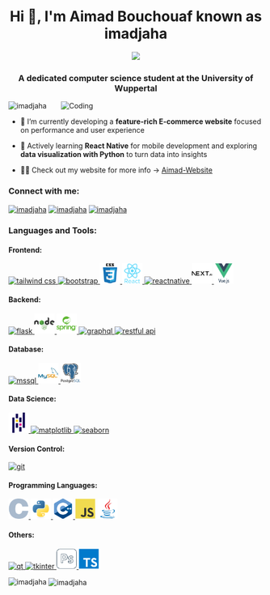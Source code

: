 <h1 align="center">Hi 👋, I'm Aimad Bouchouaf known as imadjaha</h1>
<p align="center">
  <img src="https://readme-typing-svg.herokuapp.com/?lines=Hi,+I'm+Imad;Full-Stack+Developer;Lifelong+Learner;Let’s+Build+Something+Awesome!&center=true&width=380&height=35">
</p>
<h3 align="center">A dedicated computer science student at the University of Wuppertal</h3>
<!-- <img align="right" alt="Coding" width="400" src="https://d2r55xnwy6nx47.cloudfront.net/uploads/2019/07/Boolean-Sensitivity_2880x1620_Lede.gif" > -->
<img align="right" alt="Coding" width="400" src="https://media.giphy.com/media/qgQUggAC3Pfv687qPC/giphy.gif" >


<p align="left"> <img src="https://komarev.com/ghpvc/?username=imadjaha&label=Profile%20views&color=0e75b6&style=flat" alt="imadjaha" /> </p>

- 🔭 I’m currently developing a **feature-rich E-commerce website** focused on performance and user experience  
- 🌱 Actively learning **React Native** for mobile development and exploring **data visualization with Python** to turn data into insights  

- 👨‍💻 Check out my website for more info -> [Aimad-Website](https://aimad-bouchouaf.com/)


<h3 align="left">Connect with me:</h3>
<p align="left">

<a href="https://linkedin.com/in/aimad-bouchouaf" target="blank"><img align="center" src="https://pbs.twimg.com/profile_images/1661161645857710081/6WtDIesg_400x400.png" alt="imadjaha" height="30" width="40" /></a>
  <a href="https://www.hackerrank.com/imadjaha" target="blank"><img align="center" src="https://raw.githubusercontent.com/rahuldkjain/github-profile-readme-generator/master/src/images/icons/Social/hackerrank.svg" alt="imadjaha" height="30" width="40" /></a>
<a href="https://www.leetcode.com/imadjaha" target="blank"><img align="center" src="https://raw.githubusercontent.com/rahuldkjain/github-profile-readme-generator/master/src/images/icons/Social/leet-code.svg" alt="imadjaha" height="30" width="40" />
</a>
</p>

<h3 align="left">Languages and Tools:</h3>

<h4 align="left">Frontend:</h4>
<p align="left"> 
   <a href="https://tailwindcss.com" target="_blank" rel="noreferrer" title="Tailwind CSS"> 
    <img src="https://upload.wikimedia.org/wikipedia/commons/d/d5/Tailwind_CSS_Logo.svg" alt="tailwind css" width="40" height="40"/> 
  </a> 
  <a href="https://getbootstrap.com" target="_blank" rel="noreferrer" title="Bootstrap"> <img src="https://cdn.jsdelivr.net/gh/devicons/devicon@latest/icons/bootstrap/bootstrap-original-wordmark.svg" alt="bootstrap" width="40" height="40"/> </a> 
  <a href="https://www.w3schools.com/css/" target="_blank" rel="noreferrer" title="CSS3"> <img src="https://raw.githubusercontent.com/devicons/devicon/master/icons/css3/css3-original-wordmark.svg" alt="css3" width="40" height="40"/> </a> 
  <a href="https://reactjs.org/" target="_blank" rel="noreferrer" title="React"> <img src="https://raw.githubusercontent.com/devicons/devicon/master/icons/react/react-original-wordmark.svg" alt="react" width="40" height="40"/> </a> 
  <a href="https://reactnative.dev/" target="_blank" rel="noreferrer" title="React Native"> <img src="https://reactnative.dev/img/header_logo.svg" alt="reactnative" width="40" height="40"/> </a>
  <a href="https://nextjs.org/" target="_blank" rel="noreferrer" title="Next.js">
  <img src="https://raw.githubusercontent.com/devicons/devicon/master/icons/nextjs/nextjs-original-wordmark.svg" alt="nextjs" width="40" height="40"/>
</a>
  <a href="https://vuejs.org/" target="_blank" rel="noreferrer" title="Vue.js">
  <img src="https://raw.githubusercontent.com/devicons/devicon/master/icons/vuejs/vuejs-original-wordmark.svg" alt="vuejs" width="40" height="40"/>
</a>
</p>



<h4 align="left">Backend:</h4>
<p align="left">  <a href="https://flask.palletsprojects.com/" target="_blank" rel="noreferrer" title="Flask"> 
    <img src="https://upload.wikimedia.org/wikipedia/commons/3/3c/Flask_logo.svg" alt="flask" width="40" height="40"/> 
  </a> 
  <a href="https://nodejs.org" target="_blank" rel="noreferrer" title="Node.js"> <img src="https://raw.githubusercontent.com/devicons/devicon/master/icons/nodejs/nodejs-original-wordmark.svg" alt="nodejs" width="40" height="40"/> </a> 
   <a href="https://spring.io/projects/spring-boot" target="_blank" rel="noreferrer" title="Spring Boot"> 
    <img src="https://raw.githubusercontent.com/devicons/devicon/master/icons/spring/spring-original-wordmark.svg" alt="spring boot" width="40" height="40"/> 
  </a>
  <a href="https://graphql.org/" target="_blank" rel="noreferrer" title="GraphQL"> 
    <img src="https://www.vectorlogo.zone/logos/graphql/graphql-icon.svg" alt="graphql" width="40" height="40"/> 
  </a>
   <a href="https://restfulapi.net/" target="_blank" rel="noreferrer" title="RESTful API">
   <img src="https://upload.wikimedia.org/wikipedia/commons/a/ab/Swagger-logo.png" alt="restful api" width="40" height="40"/>
  </a>
</p>


<h4 align="left">Database:</h4>
<p align="left"> 
  <a href="https://www.microsoft.com/en-us/sql-server" target="_blank" rel="noreferrer" title="Microsoft SQL Server"> <img src="https://www.svgrepo.com/show/303229/microsoft-sql-server-logo.svg" alt="mssql" width="40" height="40"/> </a> 
  <a href="https://www.mysql.com/" target="_blank" rel="noreferrer" title="MySQL"> <img src="https://raw.githubusercontent.com/devicons/devicon/master/icons/mysql/mysql-original-wordmark.svg" alt="mysql" width="40" height="40"/> </a> 
  <a href="https://www.postgresql.org" target="_blank" rel="noreferrer" title="PostgreSQL"> <img src="https://raw.githubusercontent.com/devicons/devicon/master/icons/postgresql/postgresql-original-wordmark.svg" alt="postgresql" width="40" height="40"/> </a> 
</p>

<h4 align="left">Data Science:</h4>
<p align="left"> 
  <a href="https://pandas.pydata.org/" target="_blank" rel="noreferrer" title="Pandas"> <img src="https://raw.githubusercontent.com/devicons/devicon/2ae2a900d2f041da66e950e4d48052658d850630/icons/pandas/pandas-original.svg" alt="pandas" width="40" height="40"/> </a> 
  <a href="https://matplotlib.org/" target="_blank" rel="noreferrer" title="Matplotlib"> <img src="https://media.licdn.com/dms/image/D4D12AQGcGmAd9Cqraw/article-cover_image-shrink_600_2000/0/1688537312933?e=2147483647&v=beta&t=p7C9OMCJl8NmJdRyb_b-rfwK2iwgy87BfWPYVkHtyHQ" alt="matplotlib" width="40" height="40"/> </a> 
  <a href="https://seaborn.pydata.org/" target="_blank" rel="noreferrer" title="Seaborn"> <img src="https://seaborn.pydata.org/_images/logo-mark-lightbg.svg" alt="seaborn" width="40" height="40"/> </a> 
</p>

<h4 align="left">Version Control:</h4>
<p align="left"> 
  <a href="https://git-scm.com/" target="_blank" rel="noreferrer" title="Git"> <img src="https://www.vectorlogo.zone/logos/git-scm/git-scm-icon.svg" alt="git" width="40" height="40"/> </a> 
</p>

<h4 align="left">Programming Languages:</h4>
<p align="left"> 
  <a href="https://www.cprogramming.com/" target="_blank" rel="noreferrer" title="C"> <img src="https://raw.githubusercontent.com/devicons/devicon/master/icons/c/c-original.svg" alt="c" width="40" height="40"/> </a> 
  <a href="https://www.python.org" target="_blank" rel="noreferrer" title="Python"> <img src="https://raw.githubusercontent.com/devicons/devicon/master/icons/python/python-original.svg" alt="python" width="40" height="40"/> </a> 
  <a href="https://www.w3schools.com/cpp/" target="_blank" rel="noreferrer" title="C++"> <img src="https://raw.githubusercontent.com/devicons/devicon/master/icons/cplusplus/cplusplus-original.svg" alt="cplusplus" width="40" height="40"/> </a>
  <a href="https://developer.mozilla.org/en-US/docs/Web/JavaScript" target="_blank" rel="noreferrer" title="JavaScript"> <img src="https://raw.githubusercontent.com/devicons/devicon/master/icons/javascript/javascript-original.svg" alt="javascript" width="40" height="40"/></a>
  <a href="https://www.java.com" target="_blank" rel="noreferrer" title="Java"> 
  <img src="https://raw.githubusercontent.com/devicons/devicon/master/icons/java/java-original.svg" alt="java" width="40" height="40"/> 
</a>

</p>

<h4 align="left">Others:</h4>
<p align="left"> 
  <a href="https://www.qt.io/" target="_blank" rel="noreferrer" title="Qt"> <img src="https://upload.wikimedia.org/wikipedia/commons/0/0b/Qt_logo_2016.svg" alt="qt" width="40" height="40"/> </a> 
  <a href="https://docs.python.org/3/library/tkinter.html" target="_blank" rel="noreferrer" title="Tkinter"> <img src="https://storage.googleapis.com/replit/images/1619744706953_a11b5e0a6acf250ac95d9b46d5a2673f.jpeg" alt="tkinter" width="40" height="40"/> </a> 
  <a href="https://www.photoshop.com/en" target="_blank" rel="noreferrer" title="Adobe Photoshop"> <img src="https://raw.githubusercontent.com/devicons/devicon/master/icons/photoshop/photoshop-line.svg" alt="photoshop" width="40" height="40"/> </a>
  <a href="https://www.typescriptlang.org/" target="_blank" rel="noreferrer" title="TypeScript"> <img src="https://raw.githubusercontent.com/devicons/devicon/master/icons/typescript/typescript-original.svg" alt="typescript" width="40" height="40"/> </a>
</p>




<p><img align="left" src="https://github-readme-stats.vercel.app/api/top-langs?username=imadjaha&show_icons=true&locale=en&layout=compact" alt="imadjaha" /></p>

<p>&nbsp;<img align="center" src="https://github-readme-stats.vercel.app/api?username=imadjaha&show_icons=true&locale=en" alt="imadjaha" /></p>

<!-- <p><img align="center" src="https://github-readme-streak-stats.herokuapp.com/?user=imadjaha&" alt="imadjaha" /></p> -->



